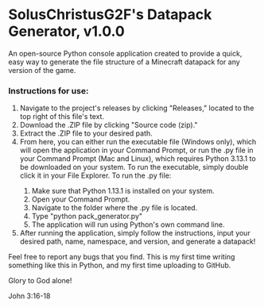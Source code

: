 <h1>SolusChristusG2F's Datapack Generator, v1.0.0</h1>
<p>An open-source Python console application created to provide a quick, easy way to generate the file structure of a Minecraft datapack for any version of the game.<p>
<h3>Instructions for use:</h3>
<ol>
  <li>Navigate to the project's releases by clicking "Releases," located to the top right of this file's text.</li>
  <li>Download the .ZIP file by clicking "Source code (zip)."</li>
  <li>Extract the .ZIP file to your desired path.</li>
  <li>From here, you can either run the executable file (Windows only), which will open the application in your Command Prompt, or run the .py file in your Command Prompt (Mac and Linux), which requires Python 3.13.1 to be downloaded on your system. To run the executable, simply double click it in your File Explorer. To run the .py file:</li>
  <ol>
    <li>Make sure that Python 1.13.1 is installed on your system.</li>
    <li>Open your Command Prompt.</li>
    <li>Navigate to the folder where the .py file is located.</li>
    <li>Type "python pack_generator.py"</li>
    <li>The application will run using Python's own command line.</li>
  </ol>
  <li>After running the application, simply follow the instructions, input your desired path, name, namespace, and version, and generate a datapack!</li>
</ol>
<p>Feel free to report any bugs that you find. This is my first time writing something like this in Python, and my first time uploading to GitHub.</p>
<p>Glory to God alone!</p>
<p>John 3:16-18</p>
